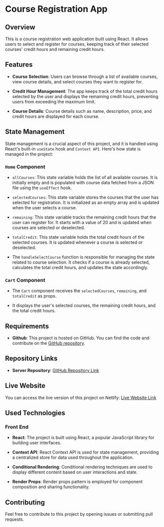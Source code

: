 # Course Registration App

## Overview

This is a course registration web application built using React. It allows users to select and register for courses, keeping track of their selected courses' credit hours and remaining credit hours.

## Features

- **Course Selection**: Users can browse through a list of available courses, view course details, and select courses they want to register for.

- **Credit Hour Management**: The app keeps track of the total credit hours selected by the user and displays the remaining credit hours, preventing users from exceeding the maximum limit.

- **Course Details**: Course details such as name, description, price, and credit hours are displayed for each course.

## State Management

State management is a crucial aspect of this project, and it is handled using React's built-in `useState` hook and `Context API`. Here's how state is managed in the project:

### `Home` Component

- `allCourses`: This state variable holds the list of all available courses. It is initially empty and is populated with course data fetched from a JSON file using the `useEffect` hook.

- `selectedCourses`: This state variable stores the courses that the user has selected for registration. It is initialized as an empty array and is updated when the user selects a course.

- `remaining`: This state variable tracks the remaining credit hours that the user can register for. It starts with a value of 20 and is updated when courses are selected or deselected.

- `totalCredit`: This state variable holds the total credit hours of the selected courses. It is updated whenever a course is selected or deselected.

- The `handleSelectCourse` function is responsible for managing the state related to course selection. It checks if a course is already selected, calculates the total credit hours, and updates the state accordingly.

### `Cart` Component

- The `Cart` component receives the `selectedCourses`, `remaining`, and `totalCredit` as props.

- It displays the user's selected courses, the remaining credit hours, and the total credit hours.



## Requirements

- **Github**: This project is hosted on GitHub. You can find the code and contribute on the [GitHub repository](https://github.com/programming-hero-web-course2/my-course-roster-NizamChy).

## Repository Links

- **Server Repository**: [GitHub Repository Link](https://github.com/programming-hero-web-course2/my-course-roster-NizamChy)


## Live Website

You can access the live version of this project on Netlify: [Live Website Link](https://starlit-mandazi-93ad56.netlify.app/)

## Used Technologies

### Front End

- **React**: The project is built using React, a popular JavaScript library for building user interfaces.

- **Context API**: React Context API is used for state management, providing a centralized store for data used throughout the application.

- **Conditional Rendering**: Conditional rendering techniques are used to display different content based on user interactions and state.

- **Render Props**: Render props pattern is employed for component composition and sharing functionality.

## Contributing

Feel free to contribute to this project by opening issues or submitting pull requests.


